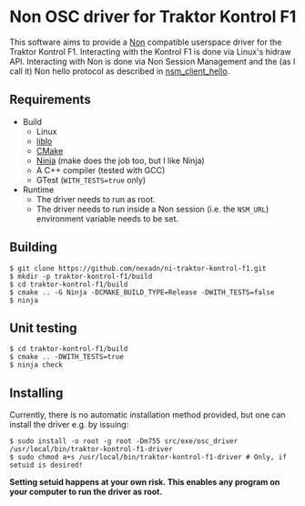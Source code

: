 # Non OSC driver for Traktor Kontrol F1

This software aims to provide a [Non](https://non.tuxfamily.org) compatible userspace driver for the Traktor Kontrol F1.
Interacting with the Kontrol F1 is done via Linux's hidraw API.
Interacting with Non is done via Non Session Management and the (as I call it) Non hello protocol as described in [nsm_client_hello](doc/nsm_client_hello.md).

## Requirements

  * Build
    * Linux
    * [liblo](http://liblo.sourceforge.net)
    * [CMake](https://cmake.org)
    * [Ninja](https://ninja-build.org) (make does the job too, but I like Ninja)
    * A C++ compiler (tested with GCC)
    * GTest (`WITH_TESTS=true` only)
  * Runtime
    * The driver needs to run as root.
    * The driver needs to run inside a Non session (i.e. the `NSM_URL`) environment variable needs to be set.

## Building

```
$ git clone https://github.com/nexadn/ni-traktor-kontrol-f1.git
$ mkdir -p traktor-kontrol-f1/build
$ cd traktor-kontrol-f1/build
$ cmake .. -G Ninja -DCMAKE_BUILD_TYPE=Release -DWITH_TESTS=false
$ ninja
```

## Unit testing

```
$ cd traktor-kontrol-f1/build
$ cmake .. -DWITH_TESTS=true
$ ninja check
```

## Installing

Currently, there is no automatic installation method provided, but one can install the driver e.g. by issuing:

```
$ sudo install -o root -g root -Dm755 src/exe/osc_driver /usr/local/bin/traktor-kontrol-f1-driver
$ sudo chmod a+s /usr/local/bin/traktor-kontrol-f1-driver # Only, if setuid is desired!
```

**Setting setuid happens at your own risk. This enables any program on your computer to run the driver as root.**
